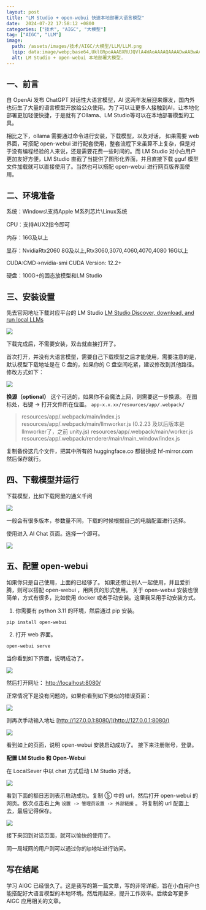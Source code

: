 ```yaml
---
layout: post
title: "LM Studio + open-webui 快速本地部署大语言模型"
date:  2024-07-22 17:58:12 +0800
categories: ["技术", "AIGC", "大模型"]
tag: ["AIGC", "LLM"]
image:
  path: /assets/images/技术/AIGC/大模型/LLM/LLM.png
  lqip: data:image/webp;base64,UklGRpoAAABXRUJQVlA4WAoAAAAQAAAADwAABwAAQUxQSDIAAAARL0AmbZurmr57yyIiqE8oiG0bejIYEQTgqiDA9vqnsUSI6H+oAERp2HZ65qP/VIAWAFZQOCBCAAAA8AEAnQEqEAAIAAVAfCWkAALp8sF8rgRgAP7o9FDvMCkMde9PK7euH5M1m6VWoDXf2FkP3BqV0ZYbO6NA/VFIAAAA
  alt: LM Studio + open-webui 本地部署大模型.
---
```


## 一、前言
自 OpenAi 发布 ChatGPT 对话性大语言模型，AI 这两年发展迎来爆发，国内外也衍生了大量的语言模型开放给公众使用。为了可以让更多人接触到AI，让本地化部署更加轻便快捷，于是就有了Ollama、LM Studio等可以在本地部署模型的工具。

相比之下，ollama 需要通过命令进行安装，下载模型，以及对话， 如果需要 web 界面，可搭配 open-webui 进行配套使用，整套流程下来虽算不上复杂，但是对于没有编程经验的人来说，还是需要花费一些时间的。而 LM Studio 对小白用户更加友好方便，LM Studio 直截了当提供了图形化界面，并且直接下载 gguf 模型文件加载就可以直接使用了。当然也可以搭配 open-webui 进行网页版界面使用。

## 二、环境准备
系统：Windows\支持Apple M系列芯片\Linux系统

CPU：支持AUX2指令即可

内存：16G及以上

显存：NvidiaRtx2060 8G及以上,Rtx3060,3070,4060,4070,4080 16G以上

CUDA:CMD->nvidia-smi CUDA Version: 12.2+

硬盘：100G+的固态放模型和LM Studio

## 三、安装设置
先去官网地址下载对应平台的 LM Studio
[LM Studio Discover, download, and run local LLMs](https://lmstudio.ai/)

![](/assets/images/技术/AIGC/大模型/LLM/pic1.png)

下载完成后，不需要安装，双击就直接打开了。

首次打开，并没有大语言模型，需要自己下载模型之后才能使用，需要注意的是，默认模型下载地址是在 C 盘的，如果你的 C 盘空间吃紧，建议修改到其他路径。修改方式如下：

![](/assets/images/技术/AIGC/大模型/LLM/pic2.png)

**换源（optional）**
这个可选的，如果你不会魔法上网，则需要这一步换源。
在图标处，右键 -> 打开文件所在位置。
`app-x.x.xx/resources/app/.webpack/`

>resources/app/.webpack/main/index.js
resources/app/.webpack/main/llmworker.js (0.2.23 及以后版本是llmworker了，之前 unity.js)
resources/app/.webpack/main/worker.js
resources/app/.webpack/renderer/main/main_window/index.js

复制备份这几个文件，把其中所有的 huggingface.co 都替换成 hf-mirror.com
然后保存就行。

## 四、下载模型并运行
下载模型，比如下载阿里的通义千问

![](/assets/images/技术/AIGC/大模型/LLM/pic3.png)

一般会有很多版本，参数量不同，下载的时候根据自己的电脑配置进行选择。

使用进入 AI Chat 页面。选择一个即可。

![](/assets/images/技术/AIGC/大模型/LLM/pic4.png)

## 五、配置 open-webui
如果你只是自己使用，上面的已经够了。
如果还想让别人一起使用，并且爱折腾，则可以搭配 open-webui ，用网页的形式使用。
关于 open-webui 安装也很简单，方式有很多，比如使用 docker 或者手动安装。这里我采用手动安装方式。

1. 你需要有 python 3.11 的环境，然后通过 pip 安装。

```
pip install open-webui
```

2. 打开 web 界面。

```
open-webui serve
```

当你看到如下界面，说明成功了。

![](/assets/images/技术/AIGC/大模型/LLM/pic5.png)

然后打开网址： [http://localhost:8080/](http://localhost:8080/)

正常情况下是没有问题的，如果你看到如下类似的错误页面：

![](/assets/images/技术/AIGC/大模型/LLM/pic6.png)

则再次手动输入地址 [http://127.0.0.1:8080/](http://127.0.0.1:8080/)

![](/assets/images/技术/AIGC/大模型/LLM/pic7.png)

看到如上的页面，说明 open-webui 安装启动成功了。
接下来注册账号，登录。

**配置 LM Studio 和 Open-Webui**

在 LocalSever 中以 chat 方式启动 LM Studio 对话。

![](/assets/images/技术/AIGC/大模型/LLM/pic8.png)

看到下面的额日志则表示启动成功。复制 ⑤ 中的 url，然后打开 open-webui 的网页。依次点击右上角 `设置 -> 管理员设置 -> 外部链接` 。 将复制的 url 配置上去，最后记得保存。

![](/assets/images/技术/AIGC/大模型/LLM/pic9.png)

接下来回到对话页面，就可以愉快的使用了。

同一局域网的用户则可以通过你的ip地址进行访问。

## 写在结尾
学习 AIGC 已经很久了。这是我写的第一篇文章，写的非常详细，旨在小白用户也能搭配好大语言模型的本地环境。然后用起来，提升工作效率。后续会写更多 AIGC 应用相关的文章。